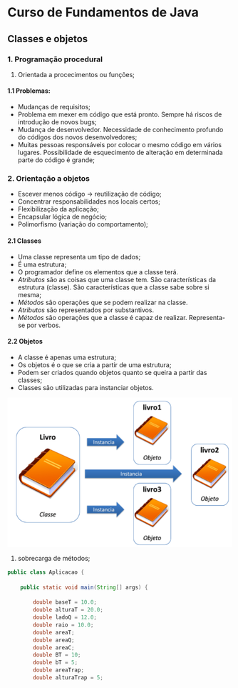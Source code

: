 # Curso de Fundamentos de Java 
## Classes e objetos

### 1. Programação procedural

1. Orientada a procecimentos ou funções;

#### 1.1 Problemas:
- Mudanças de requisitos;
- Problema em mexer em código que está pronto. Sempre há riscos de introdução de novos bugs;
- Mudança de desenvolvedor. Necessidade de conhecimento profundo do códigos dos novos desenvolvedores;
- Muitas pessoas responsáveis por colocar o mesmo código em vários lugares. Possibilidade de esquecimento de alteração em determinada parte do código é grande; 

### 2. Orientação a objetos

- Escever menos código -> reutilização de código;
- Concentrar responsabilidades nos locais certos;
- Flexibilização da aplicação;
- Encapsular lógica de negócio;
- Polimorfismo (variação do comportamento);

#### 2.1 Classes

- Uma classe representa um tipo de dados;
- É uma estrutura;
- O programador define os elementos que a classe terá.
- *Atributos* são as coisas que uma classe tem. São características da estrutura (classe). São características que a classe sabe sobre si mesma;
- *Métodos* são operações que se podem realizar na classe.
- *Atributos* são representados por substantivos.
- *Métodos* são operações que a classe é capaz de realizar. Representa-se por verbos.

#### 2.2 Objetos

- A classe é apenas uma estrutura;
- Os objetos é o que se cria a partir de uma estrutura;
- Podem ser criados quando objetos quanto se queira a partir das classes;
- Classes são utilizadas para instanciar objetos. 

![Classes e objetos](src/img/fig01_objetos.png)











1. sobrecarga de métodos;

```java
public class Aplicacao {

	public static void main(String[] args) {
		
		double baseT = 10.0;
		double alturaT = 20.0;
		double ladoQ = 12.0;
		double raio = 10.0;
		double areaT;
		double areaQ;
		double areaC;
		double BT = 10;
		double bT = 5;
		double areaTrap;
		double alturaTrap = 5;
```
